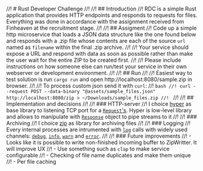 //! # Rust Developer Challenge
//!
//! ## Introduction
//! RDC is a simple Rust application that provides HTTP endpoints and responds to requests for files. Everything was done in accordance with the assignment received from Finheaven at the recruitment stage.
//!
//! ## Assigment
//! Code up a simple http microservice that loads a JSON data structure like the one found below and responds with a .zip file whose contents are each of the source `url` named as `filename` within the final .zip archive.
//!
//! Your service should expose a URL and respond with data as soon as possible rather than make the user wait for the entire ZIP to be created first.
//!
//! Please include instructions on how someone else can run/test your service in their own webserver or development environment.
//!
//! ## Run
//!
//! Easiest way to test solution is run `cargo run` and open http://localhost:8080/sample.zip in browser.
//!
//! To process custom json send it with `curl`:
//! ```bash
//! curl --request POST --data-binary "@assets/sample_files.json" http://localhost:8080/zip > ~/Downloads/sample_files.zip
//! ```
//!
//! ## Implementation and decisions
//!
//! ### HTTP-server
//! I choice [hyper](hyper) as base library to listening TCP port for a [`Request`'s](hyper::Request). Hyper is low-level library and allows to manipulate with [`Response`](hyper::Response) object to pipe streams to it
//!
//! ### Archiving
//! I choice [zip](zip) as library for archiving files
//!
//! ### Logging
//! Every internal processes are intrumented with [`log`](log) calls with widely used channels: [`debug`](log::debug), [`info`](log::info), [`warn`](log::warn) and [`error`](log::error).
//!
//! ### Future improvements
//! - Looks like it is possible to write non-finished incoming buffer to ZipWritter. It will improve UX
//! - Use something such as `clap` to make service configurable
//! - Checking of file name duplicates and make them unique
//! - Per file caching